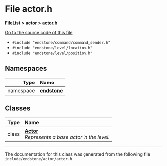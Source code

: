 

# File actor.h



[**FileList**](files.md) **>** [**actor**](dir_dd7779a583e02d88c9a89a2c881c3946.md) **>** [**actor.h**](actor_8h.md)

[Go to the source code of this file](actor_8h_source.md)



* `#include "endstone/command/command_sender.h"`
* `#include "endstone/level/location.h"`
* `#include "endstone/level/position.h"`













## Namespaces

| Type | Name |
| ---: | :--- |
| namespace | [**endstone**](namespaceendstone.md) <br> |


## Classes

| Type | Name |
| ---: | :--- |
| class | [**Actor**](classendstone_1_1Actor.md) <br>_Represents a base actor in the level._  |



















































------------------------------
The documentation for this class was generated from the following file `include/endstone/actor/actor.h`

